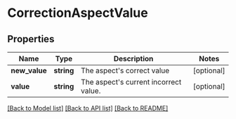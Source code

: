 # CorrectionAspectValue

## Properties
Name | Type | Description | Notes
------------ | ------------- | ------------- | -------------
**new_value** | **string** | The aspect&#39;s correct value | [optional] 
**value** | **string** | The aspect&#39;s current incorrect value. | [optional] 

[[Back to Model list]](../README.md#documentation-for-models) [[Back to API list]](../README.md#documentation-for-api-endpoints) [[Back to README]](../README.md)


